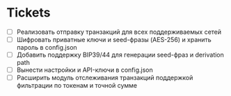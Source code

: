 # Tickets

- [ ] Реализовать отправку транзакций для всех поддерживаемых сетей
- [ ] Шифровать приватные ключи и seed-фразы (AES-256) и хранить пароль в config.json
- [ ] Добавить поддержку BIP39/44 для генерации seed-фраз и derivation path
- [ ] Вынести настройки и API-ключи в config.json
- [ ] Расширить модуль отслеживания транзакций поддержкой фильтрации по токенам и точной сумме
